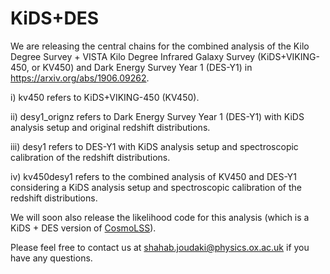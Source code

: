 # KiDS+DES

We are releasing the central chains for the combined analysis of the Kilo Degree Survey + VISTA Kilo Degree Infrared Galaxy Survey (KiDS+VIKING-450, or KV450) and Dark Energy Survey Year 1 (DES-Y1) in https://arxiv.org/abs/1906.09262.

i) kv450 refers to KiDS+VIKING-450 (KV450).

ii) desy1_orignz refers to Dark Energy Survey Year 1 (DES-Y1) with KiDS analysis setup and original redshift distributions.

iii) desy1 refers to DES-Y1 with KiDS analysis setup and spectroscopic calibration of the redshift distributions.

iv) kv450desy1 refers to the combined analysis of KV450 and DES-Y1 considering a KiDS analysis setup and spectroscopic calibration of the redshift distributions.

We will soon also release the likelihood code for this analysis (which is a KiDS + DES version of [CosmoLSS](https://github.com/sjoudaki/CosmoLSS)).

Please feel free to contact us at shahab.joudaki@physics.ox.ac.uk if you have any questions.
